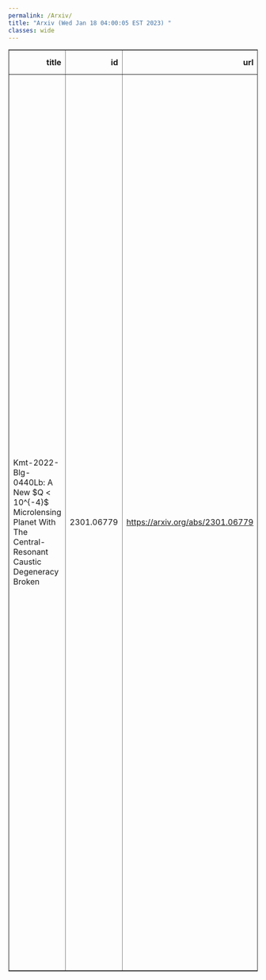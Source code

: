 ```yaml
---
permalink: /Arxiv/
title: "Arxiv (Wed Jan 18 04:00:05 EST 2023) "
classes: wide
---
```

<table border="1" class="dataframe">
  <thead>
    <tr style="text-align: right;">
      <th>title</th>
      <th>id</th>
      <th>url</th>
      <th>authors</th>
      <th>Local Authors</th>
    </tr>
  </thead>
  <tbody>
    <tr>
      <td>Kmt-2022-Blg-0440Lb: A New $Q &lt; 10^{-4}$ Microlensing Planet With The   Central-Resonant Caustic Degeneracy Broken</td>
      <td>2301.06779</td>
      <td><a href="https://arxiv.org/abs/2301.06779" target="_blank">https://arxiv.org/abs/2301.06779</a></td>
      <td>Jiyuan Zhang, Weicheng Zang, Youn Kil Jung, Hongjing Yang, Andrew Gould, Takahiro Sumi, Shude Mao, Subo Dong, Michael D. Albrow, Sun-Ju Chung, Cheongho Han, Kyu-Ha Hwang, Yoon-Hyun Ryu, In-Gu Shin, Yossi Shvartzvald, Jennifer C. Yee, Sang-Mok Cha, Dong-Jin Kim, Hyoun-Woo Kim, Seung-Lee Kim, Chung-Uk Lee, Dong-Joo Lee, Yongseok Lee, Byeong-Gon Park, Richard W. Pogge, Qiyue Qian, Zhuokai Liu, Dan Maoz, Matthew T. Penny, Wei Zhu, Fumio Abe, Richard Barry, David P. Bennett, Aparna Bhattacharya, Ian A. Bond, Hirosane Fujii, Akihiko Fukui, Ryusei Hamada, Yuki Hirao, Stela Ishitani Silva, Yoshitaka Itow, Rintaro Kirikawa, Iona Kondo, Naoki Koshimoto, Yutaka Matsubara, Sho Matsumoto, Shota Miyazaki, Yasushi Muraki, Arisa Okamura, Greg Olmschenk, Clément Ranc, Nicholas J. Rattenbury, Yuki Satoh, Daisuke Suzuki, Taiga Toda, Mio Tomoyoshi, Paul J. Tristram, Aikaterini Vandorou, Hibiki Yama, Kansuke Yamashita</td>
      <td>Andrew Gould, Richard Pogge</td>
    </tr>
  </tbody>
</table>